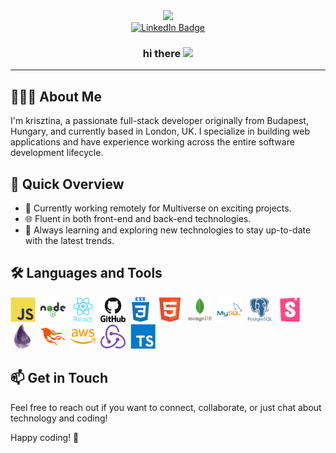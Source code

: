 <!-- ### Hi there 👋 -->

<!--
**krisztinanmth/krisztinanmth** is a ✨ _special_ ✨ repository because its `README.md` (this file) appears on your GitHub profile.

Here are some ideas to get you started:

- 🔭 I’m currently working on ...
- 🌱 I’m currently learning ...
- 👯 I’m looking to collaborate on ...
- 🤔 I’m looking for help with ...
- 💬 Ask me about ...
- 📫 How to reach me: ...
- 😄 Pronouns: ...
- ⚡ Fun fact: ...
-->

<div id="header" align="center">
  <img src="https://media.giphy.com/media/nFLW7PNGgN3lI68rdv/giphy.gif" width="222" />
  <div id="badges">
    <a href="https://www.linkedin.com/in/krisztina-222-nmth/">
      <img src="https://img.shields.io/badge/LinkedIn-blue?style=for-the-badge&logo=linkedin&logoColor=white" alt="LinkedIn Badge"/>
    </a>
  </div>
  <!-- <img src="https://komarev.com/ghpvc/?username=krisztinanmth&style=flat-square&color=blue" alt=""/> -->
  <h3>
    hi there
    <img src="https://media.giphy.com/media/mDLek2Pl1Q9PwH0dXd/giphy.gif" width="30px"/>
  </h3>
</div>

<!--n<div align="center">
  <img src="https://media.giphy.com/media/dWesBcTLavkZuG35MI/giphy.gif" width="600" height="300"/>
</div> -->

---

## 👩🏻‍💻 About Me

I'm krisztina, a passionate full-stack developer originally from Budapest, Hungary, and currently based in London, UK. I specialize in building web applications and have experience working across the entire software development lifecycle.

## 🚀 Quick Overview

- 💼 Currently working remotely for Multiverse on exciting projects.
- 🌐 Fluent in both front-end and back-end technologies.
- 🌱 Always learning and exploring new technologies to stay up-to-date with the latest trends.

## 🛠️ Languages and Tools

<div>
  <img src="https://github.com/devicons/devicon/blob/master/icons/javascript/javascript-original.svg" title="JavaScript" alt="JavaScript" width="40" height="40"/>&nbsp;
  <img src="https://github.com/devicons/devicon/blob/master/icons/nodejs/nodejs-original-wordmark.svg" title="NodeJS" alt="NodeJS" width="40" height="40"/>&nbsp;
  <img src="https://github.com/devicons/devicon/blob/master/icons/react/react-original-wordmark.svg" title="React" alt="React" width="40" height="40"/>&nbsp;
  <img src="https://github.com/devicons/devicon/blob/master/icons/github/github-original-wordmark.svg" title="GitHub" **alt="GitHub" width="40" height="40"/>
  <img src="https://github.com/devicons/devicon/blob/master/icons/css3/css3-plain-wordmark.svg"  title="CSS3" alt="CSS" width="40" height="40"/>&nbsp;
  <img src="https://github.com/devicons/devicon/blob/master/icons/html5/html5-original.svg" title="HTML5" alt="HTML" width="40" height="40"/>&nbsp;
  <img src="https://github.com/devicons/devicon/blob/master/icons/mongodb/mongodb-original-wordmark.svg" title="MongoDB"  alt="MongoDB" width="40" height="40"/>&nbsp;
  <img src="https://github.com/devicons/devicon/blob/master/icons/mysql/mysql-original-wordmark.svg" title="MySQL"  alt="MySQL" width="40" height="40"/>&nbsp;
  <img src="https://github.com/devicons/devicon/blob/master/icons/postgresql/postgresql-plain-wordmark.svg" title="PostgreSQL"  alt="PostgreSQL" width="40" height="40"/>&nbsp;
  <img src="https://github.com/devicons/devicon/blob/master/icons/storybook/storybook-original.svg" title="Storybook"  alt="Storybook" width="40" height="40"/>&nbsp;
  <img src="https://github.com/devicons/devicon/blob/master/icons/elixir/elixir-original.svg" title="Elixir" alt="Elixir" width="40" height="40"/>&nbsp;
  <img src="https://github.com/devicons/devicon/blob/master/icons/phoenix/phoenix-original.svg" title="Phoenix" alt="Phoenix" width="40" height="40"/>&nbsp;
  <img src="https://github.com/devicons/devicon/blob/master/icons/amazonwebservices/amazonwebservices-plain-wordmark.svg" title="AWS" alt="AWS" width="40" height="40"/>&nbsp;
  <img src="https://github.com/devicons/devicon/blob/master/icons/redux/redux-original.svg" title="Redux" alt="Redux " width="40" height="40"/>&nbsp;
  <img src="https://github.com/devicons/devicon/blob/master/icons/typescript/typescript-plain.svg" title="TypeScript" alt="TypeScript " width="40" height="40"/>&nbsp;
</div>

<!-- ## 🔥 My Stats

<a href="https://git.io/streak-stats"><img src="https://github-readme-streak-stats.herokuapp.com?user=krisztinanmth&theme=ambient-gradient&hide_border=true&card_width=542" alt="GitHub Streak" /></a> -->

<!-- [![Top Langs](https://github-readme-stats.vercel.app/api/top-langs/?username=krisztinanmth)](https://github.com/anuraghazra/github-readme-stats) -->


## 📫 Get in Touch

Feel free to reach out if you want to connect, collaborate, or just chat about technology and coding!

Happy coding! 🚀
